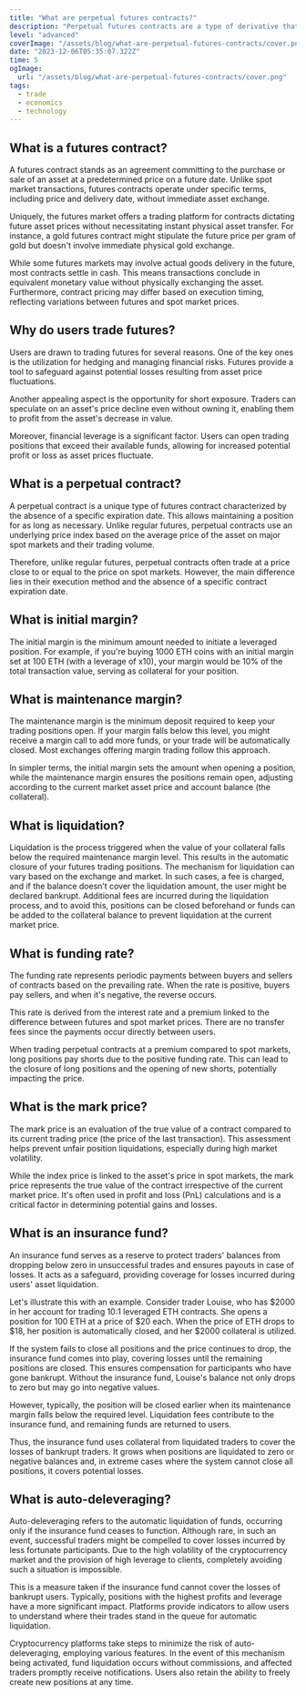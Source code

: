 ```yaml
---
title: "What are perpetual futures contracts?"
description: "Perpetual futures contracts are a type of derivative that lacks a specific expiration date, allowing the holder to maintain the position for as long as necessary. They utilize underlying price indices formed based on the average asset price on spot markets, distinguishing them from regular futures contracts, which have a defined expiration date."
level: "advanced"
coverImage: "/assets/blog/what-are-perpetual-futures-contracts/cover.png"
date: "2023-12-06T05:35:07.322Z"
time: 5
ogImage:
  url: "/assets/blog/what-are-perpetual-futures-contracts/cover.png"
tags:
  - trade
  - economics
  - technology
---
```



## What is a futures contract?

A futures contract stands as an agreement committing to the purchase or sale of an asset at a predetermined price on a future date. Unlike spot market transactions, futures contracts operate under specific terms, including price and delivery date, without immediate asset exchange.

Uniquely, the futures market offers a trading platform for contracts dictating future asset prices without necessitating instant physical asset transfer. For instance, a gold futures contract might stipulate the future price per gram of gold but doesn't involve immediate physical gold exchange.

While some futures markets may involve actual goods delivery in the future, most contracts settle in cash. This means transactions conclude in equivalent monetary value without physically exchanging the asset. Furthermore, contract pricing may differ based on execution timing, reflecting variations between futures and spot market prices.

## Why do users trade futures?
Users are drawn to trading futures for several reasons. One of the key ones is the utilization for hedging and managing financial risks. Futures provide a tool to safeguard against potential losses resulting from asset price fluctuations.

Another appealing aspect is the opportunity for short exposure. Traders can speculate on an asset's price decline even without owning it, enabling them to profit from the asset's decrease in value.

Moreover, financial leverage is a significant factor. Users can open trading positions that exceed their available funds, allowing for increased potential profit or loss as asset prices fluctuate.

## What is a perpetual contract?

A perpetual contract is a unique type of futures contract characterized by the absence of a specific expiration date. This allows maintaining a position for as long as necessary. Unlike regular futures, perpetual contracts use an underlying price index based on the average price of the asset on major spot markets and their trading volume.

Therefore, unlike regular futures, perpetual contracts often trade at a price close to or equal to the price on spot markets. However, the main difference lies in their execution method and the absence of a specific contract expiration date.

## What is initial margin?

The initial margin is the minimum amount needed to initiate a leveraged position. For example, if you're buying 1000 ETH coins with an initial margin set at 100 ETH (with a leverage of x10), your margin would be 10% of the total transaction value, serving as collateral for your position.

## What is maintenance margin?
The maintenance margin is the minimum deposit required to keep your trading positions open. If your margin falls below this level, you might receive a margin call to add more funds, or your trade will be automatically closed. Most exchanges offering margin trading follow this approach.

In simpler terms, the initial margin sets the amount when opening a position, while the maintenance margin ensures the positions remain open, adjusting according to the current market asset price and account balance (the collateral).

## What is liquidation?
Liquidation is the process triggered when the value of your collateral falls below the required maintenance margin level. This results in the automatic closure of your futures trading positions. The mechanism for liquidation can vary based on the exchange and market. In such cases, a fee is charged, and if the balance doesn’t cover the liquidation amount, the user might be declared bankrupt. Additional fees are incurred during the liquidation process, and to avoid this, positions can be closed beforehand or funds can be added to the collateral balance to prevent liquidation at the current market price.

## What is funding rate?
The funding rate represents periodic payments between buyers and sellers of contracts based on the prevailing rate. When the rate is positive, buyers pay sellers, and when it's negative, the reverse occurs.

This rate is derived from the interest rate and a premium linked to the difference between futures and spot market prices. There are no transfer fees since the payments occur directly between users.

When trading perpetual contracts at a premium compared to spot markets, long positions pay shorts due to the positive funding rate. This can lead to the closure of long positions and the opening of new shorts, potentially impacting the price.

## What is the mark price?
The mark price is an evaluation of the true value of a contract compared to its current trading price (the price of the last transaction). This assessment helps prevent unfair position liquidations, especially during high market volatility.

While the index price is linked to the asset's price in spot markets, the mark price represents the true value of the contract irrespective of the current market price. It's often used in profit and loss (PnL) calculations and is a critical factor in determining potential gains and losses.

## What is an insurance fund?
An insurance fund serves as a reserve to protect traders' balances from dropping below zero in unsuccessful trades and ensures payouts in case of losses. It acts as a safeguard, providing coverage for losses incurred during users' asset liquidation.

Let's illustrate this with an example. Consider trader Louise, who has $2000 in her account for trading 10:1 leveraged ETH contracts. She opens a position for 100 ETH at a price of $20 each. When the price of ETH drops to $18, her position is automatically closed, and her $2000 collateral is utilized.

If the system fails to close all positions and the price continues to drop, the insurance fund comes into play, covering losses until the remaining positions are closed. This ensures compensation for participants who have gone bankrupt. Without the insurance fund, Louise's balance not only drops to zero but may go into negative values.

However, typically, the position will be closed earlier when its maintenance margin falls below the required level. Liquidation fees contribute to the insurance fund, and remaining funds are returned to users.

Thus, the insurance fund uses collateral from liquidated traders to cover the losses of bankrupt traders. It grows when positions are liquidated to zero or negative balances and, in extreme cases where the system cannot close all positions, it covers potential losses.

## What is auto-deleveraging?
Auto-deleveraging refers to the automatic liquidation of funds, occurring only if the insurance fund ceases to function. Although rare, in such an event, successful traders might be compelled to cover losses incurred by less fortunate participants. Due to the high volatility of the cryptocurrency market and the provision of high leverage to clients, completely avoiding such a situation is impossible.

This is a measure taken if the insurance fund cannot cover the losses of bankrupt users. Typically, positions with the highest profits and leverage have a more significant impact. Platforms provide indicators to allow users to understand where their trades stand in the queue for automatic liquidation.

Cryptocurrency platforms take steps to minimize the risk of auto-deleveraging, employing various features. In the event of this mechanism being activated, fund liquidation occurs without commissions, and affected traders promptly receive notifications. Users also retain the ability to freely create new positions at any time.

     
 